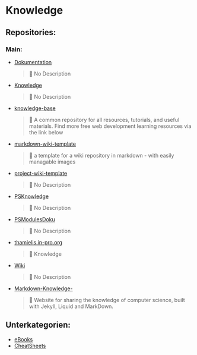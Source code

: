 # Knowledge

## Repositories:
### Main:
- [Dokumentation](https://github.com/Thamielis/Dokumentation)
	> :memo: No Description
- [Knowledge](https://github.com/Thamielis/Knowledge)
	> :memo: No Description
- [knowledge-base](https://github.com/Thamielis/knowledge-base)
	> :memo: A common repository for all resources, tutorials, and useful materials. Find more free web development learning resources via the link below
- [markdown-wiki-template](https://github.com/Thamielis/markdown-wiki-template)
	> :memo: a template for a wiki repository in markdown - with easily managable images
- [project-wiki-template](https://github.com/Thamielis/project-wiki-template)
	> :memo: No Description
- [PSKnowledge](https://github.com/Thamielis/PSKnowledge)
	> :memo: No Description
- [PSModulesDoku](https://github.com/Thamielis/PSModulesDoku)
	> :memo: No Description
- [thamielis.in-pro.org](https://github.com/Thamielis/thamielis.in-pro.org)
	> :memo: Knowledge
- [Wiki](https://github.com/Thamielis/Wiki)
	> :memo: No Description
- [Markdown-Knowledge-](https://github.com/In-Pro-Org/Markdown-Knowledge-)
	> :memo: Website for sharing the knowledge of computer science, built with Jekyll, Liquid and MarkDown.

## Unterkategorien:
- [eBooks](eBooks.md)
- [CheatSheets](CheatSheets.md)

